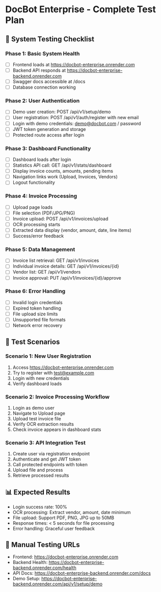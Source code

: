 # DocBot Enterprise - Complete Test Plan

## 🎯 System Testing Checklist

### Phase 1: Basic System Health
- [ ] Frontend loads at https://docbot-enterprise.onrender.com
- [ ] Backend API responds at https://docbot-enterprise-backend.onrender.com
- [ ] Swagger docs accessible at /docs
- [ ] Database connection working

### Phase 2: User Authentication
- [ ] Demo user creation: POST /api/v1/setup/demo
- [ ] User registration: POST /api/v1/auth/register with new email
- [ ] Login with demo credentials: demo@docbot.com / password
- [ ] JWT token generation and storage
- [ ] Protected route access after login

### Phase 3: Dashboard Functionality  
- [ ] Dashboard loads after login
- [ ] Statistics API call: GET /api/v1/stats/dashboard
- [ ] Display invoice counts, amounts, pending items
- [ ] Navigation links work (Upload, Invoices, Vendors)
- [ ] Logout functionality

### Phase 4: Invoice Processing
- [ ] Upload page loads
- [ ] File selection (PDF/JPG/PNG)
- [ ] Invoice upload: POST /api/v1/invoices/upload
- [ ] OCR processing starts
- [ ] Extracted data display (vendor, amount, date, line items)
- [ ] Success/error feedback

### Phase 5: Data Management
- [ ] Invoice list retrieval: GET /api/v1/invoices
- [ ] Individual invoice details: GET /api/v1/invoices/{id}
- [ ] Vendor list: GET /api/v1/vendors
- [ ] Invoice approval: PUT /api/v1/invoices/{id}/approve

### Phase 6: Error Handling
- [ ] Invalid login credentials
- [ ] Expired token handling
- [ ] File upload size limits
- [ ] Unsupported file formats
- [ ] Network error recovery

## 🧪 Test Scenarios

### Scenario 1: New User Registration
1. Access https://docbot-enterprise.onrender.com
2. Try to register with test@example.com
3. Login with new credentials
4. Verify dashboard loads

### Scenario 2: Invoice Processing Workflow
1. Login as demo user
2. Navigate to Upload page
3. Upload test invoice file
4. Verify OCR extraction results
5. Check invoice appears in dashboard stats

### Scenario 3: API Integration Test
1. Create user via registration endpoint
2. Authenticate and get JWT token
3. Call protected endpoints with token
4. Upload file and process
5. Retrieve processed results

## 📊 Expected Results
- Login success rate: 100%
- OCR processing: Extract vendor, amount, date minimum
- File upload: Support PDF, PNG, JPG up to 50MB
- Response times: < 5 seconds for file processing
- Error handling: Graceful user feedback

## 🔧 Manual Testing URLs
- Frontend: https://docbot-enterprise.onrender.com
- Backend Health: https://docbot-enterprise-backend.onrender.com/health
- API Docs: https://docbot-enterprise-backend.onrender.com/docs
- Demo Setup: https://docbot-enterprise-backend.onrender.com/api/v1/setup/demo